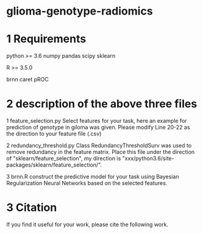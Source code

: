 # glioma-genotype-radiomics
# 1 Requirements
python >= 3.6
numpy
pandas
scipy
sklearn

R >= 3.5.0

brnn
caret
pROC

# 2 description of the above three files
1 feature_selection.py
Select features for your task, here an example for prediction of genotype in giloma was given.
Please modify Line 20-22 as the direction to your feature file (.csv)

2 redundancy_threshold.py
Class RedundancyThresholdSurv was used to remove redundancy in the feature matrix.
Place this file under the direction of "sklearn/feature_selection", my direction is "xxx/python3.6/site-packages/sklearn/feature_selection/".

3 brnn.R
construct the predictive model for your task using Bayesian Regularization Neural Networks based on the selected features.

# 3 Citation
If you find it useful for your work, please cite the following work.

